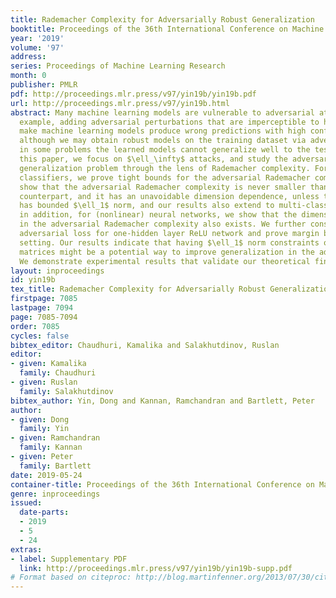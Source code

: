 ```yaml
---
title: Rademacher Complexity for Adversarially Robust Generalization
booktitle: Proceedings of the 36th International Conference on Machine Learning
year: '2019'
volume: '97'
address: 
series: Proceedings of Machine Learning Research
month: 0
publisher: PMLR
pdf: http://proceedings.mlr.press/v97/yin19b/yin19b.pdf
url: http://proceedings.mlr.press/v97/yin19b.html
abstract: Many machine learning models are vulnerable to adversarial attacks; for
  example, adding adversarial perturbations that are imperceptible to humans can often
  make machine learning models produce wrong predictions with high confidence; moreover,
  although we may obtain robust models on the training dataset via adversarial training,
  in some problems the learned models cannot generalize well to the test data. In
  this paper, we focus on $\ell_\infty$ attacks, and study the adversarially robust
  generalization problem through the lens of Rademacher complexity. For binary linear
  classifiers, we prove tight bounds for the adversarial Rademacher complexity, and
  show that the adversarial Rademacher complexity is never smaller than its natural
  counterpart, and it has an unavoidable dimension dependence, unless the weight vector
  has bounded $\ell_1$ norm, and our results also extend to multi-class linear classifiers;
  in addition, for (nonlinear) neural networks, we show that the dimension dependence
  in the adversarial Rademacher complexity also exists. We further consider a surrogate
  adversarial loss for one-hidden layer ReLU network and prove margin bounds for this
  setting. Our results indicate that having $\ell_1$ norm constraints on the weight
  matrices might be a potential way to improve generalization in the adversarial setting.
  We demonstrate experimental results that validate our theoretical findings.
layout: inproceedings
id: yin19b
tex_title: Rademacher Complexity for Adversarially Robust Generalization
firstpage: 7085
lastpage: 7094
page: 7085-7094
order: 7085
cycles: false
bibtex_editor: Chaudhuri, Kamalika and Salakhutdinov, Ruslan
editor:
- given: Kamalika
  family: Chaudhuri
- given: Ruslan
  family: Salakhutdinov
bibtex_author: Yin, Dong and Kannan, Ramchandran and Bartlett, Peter
author:
- given: Dong
  family: Yin
- given: Ramchandran
  family: Kannan
- given: Peter
  family: Bartlett
date: 2019-05-24
container-title: Proceedings of the 36th International Conference on Machine Learning
genre: inproceedings
issued:
  date-parts:
  - 2019
  - 5
  - 24
extras:
- label: Supplementary PDF
  link: http://proceedings.mlr.press/v97/yin19b/yin19b-supp.pdf
# Format based on citeproc: http://blog.martinfenner.org/2013/07/30/citeproc-yaml-for-bibliographies/
---
```

